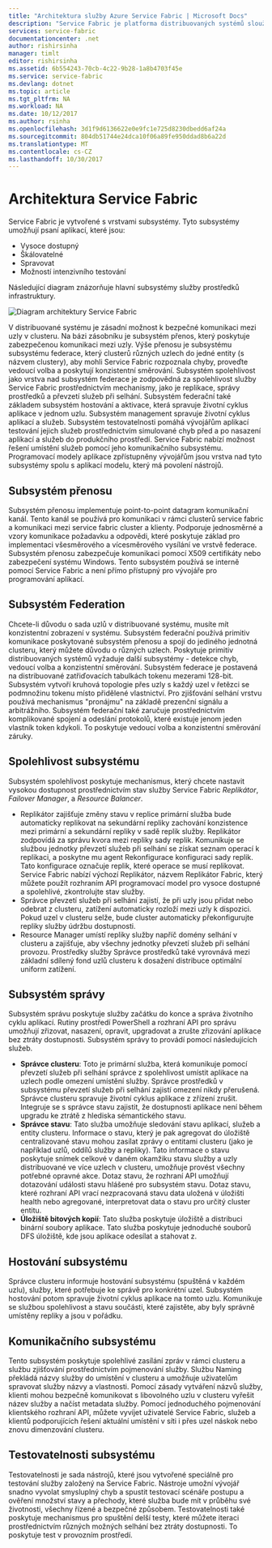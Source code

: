 ```yaml
---
title: "Architektura služby Azure Service Fabric | Microsoft Docs"
description: "Service Fabric je platforma distribuovaných systémů sloužící k vytvoření škálovatelný, spolehlivý a snadno spravovat aplikace pro cloud. Tento článek popisuje architekturu Service Fabric."
services: service-fabric
documentationcenter: .net
author: rishirsinha
manager: timlt
editor: rishirsinha
ms.assetid: 6b554243-70cb-4c22-9b28-1a8b4703f45e
ms.service: service-fabric
ms.devlang: dotnet
ms.topic: article
ms.tgt_pltfrm: NA
ms.workload: NA
ms.date: 10/12/2017
ms.author: rsinha
ms.openlocfilehash: 3d1f9d6136622e0e9fc1e725d8230dbedd6af24a
ms.sourcegitcommit: 804db51744e24dca10f06a89fe950ddad8b6a22d
ms.translationtype: MT
ms.contentlocale: cs-CZ
ms.lasthandoff: 10/30/2017
---
```

# <a name="service-fabric-architecture"></a>Architektura Service Fabric
Service Fabric je vytvořené s vrstvami subsystémy. Tyto subsystémy umožňují psaní aplikací, které jsou:

* Vysoce dostupný
* Škálovatelné
* Spravovat
* Možností intenzivního testování

Následující diagram znázorňuje hlavní subsystémy služby prostředků infrastruktury.

![Diagram architektury Service Fabric](media/service-fabric-architecture/service-fabric-architecture.png)

V distribuované systému je zásadní možnost k bezpečné komunikaci mezi uzly v clusteru. Na bázi zásobníku je subsystém přenos, který poskytuje zabezpečenou komunikaci mezi uzly. Výše přenosu je subsystému subsystému federace, který clusterů různých uzlech do jedné entity (s názvem clustery), aby mohli Service Fabric rozpoznala chyby, proveďte vedoucí volba a poskytují konzistentní směrování. Subsystém spolehlivost jako vrstva nad subsystém federace je zodpovědná za spolehlivost služby Service Fabric prostřednictvím mechanismy, jako je replikace, správy prostředků a převzetí služeb při selhání. Subsystém federační také základem subsystém hostování a aktivace, která spravuje životní cyklus aplikace v jednom uzlu. Subsystém management spravuje životní cyklus aplikací a služeb. Subsystém testovatelnosti pomáhá vývojářům aplikací testování jejich služeb prostřednictvím simulované chyb před a po nasazení aplikací a služeb do produkčního prostředí. Service Fabric nabízí možnost řešení umístění služeb pomocí jeho komunikačního subsystému. Programovací modely aplikace zpřístupněny vývojářům jsou vrstva nad tyto subsystémy spolu s aplikací modelu, který má povolení nástrojů.

## <a name="transport-subsystem"></a>Subsystém přenosu
Subsystém přenosu implementuje point-to-point datagram komunikační kanál. Tento kanál se používá pro komunikaci v rámci clusterů service fabric a komunikaci mezi service fabric cluster a klienty. Podporuje jednosměrné a vzory komunikace požadavku a odpovědi, které poskytuje základ pro implementaci všesměrového a vícesměrového vysílání ve vrstvě federace. Subsystém přenosu zabezpečuje komunikaci pomocí X509 certifikáty nebo zabezpečení systému Windows. Tento subsystém používá se interně pomocí Service Fabric a není přímo přístupný pro vývojáře pro programování aplikací.

## <a name="federation-subsystem"></a>Subsystém Federation
Chcete-li důvodu o sada uzlů v distribuované systému, musíte mít konzistentní zobrazení v systému. Subsystém federační používá primitiv komunikace poskytované subsystém přenosu a spojí do jediného jednotná clusteru, který můžete důvodu o různých uzlech. Poskytuje primitiv distribuovaných systémů vyžaduje další subsystémy - detekce chyb, vedoucí volba a konzistentní směrování. Subsystém federace je postavená na distribuované zatřiďovacích tabulkách tokenu mezerami 128-bit. Subsystém vytvoří kruhová topologie přes uzly s každý uzel v řetězci se podmnožinu tokenu místo přidělené vlastnictví. Pro zjišťování selhání vrstvu používá mechanismus "pronájmu" na základě prezenční signálu a arbitrážního. Subsystém federační také zaručuje prostřednictvím komplikované spojení a odeslání protokolů, které existuje jenom jeden vlastník token kdykoli. To poskytuje vedoucí volba a konzistentní směrování záruky.

## <a name="reliability-subsystem"></a>Spolehlivost subsystému
Subsystém spolehlivost poskytuje mechanismus, který chcete nastavit vysokou dostupnost prostřednictvím stav služby Service Fabric *Replikátor*, *Failover Manager*, a *Resource Balancer*.

* Replikátor zajišťuje změny stavu v replice primární služba bude automaticky replikovat na sekundární repliky zachování konzistence mezi primární a sekundární repliky v sadě replik služby. Replikátor zodpovídá za správu kvora mezi repliky sady replik. Komunikuje se službou jednotky převzetí služeb při selhání se získat seznam operací k replikaci, a poskytne mu agent Rekonfigurace konfiguraci sady replik. Tato konfigurace označuje replik, které operace se musí replikovat. Service Fabric nabízí výchozí Replikátor, názvem Replikátor Fabric, který můžete použít rozhraním API programovací model pro vysoce dostupné a spolehlivé, zkontrolujte stav služby.
* Správce převzetí služeb při selhání zajistí, že při uzly jsou přidat nebo odebrat z clusteru, zatížení automaticky rozloží mezi uzly k dispozici. Pokud uzel v clusteru selže, bude cluster automaticky překonfigurujte repliky služby údržbu dostupnosti.
* Resource Manager umístí repliky služby napříč domény selhání v clusteru a zajišťuje, aby všechny jednotky převzetí služeb při selhání provozu. Prostředky služby Správce prostředků také vyrovnává mezi základní sdílený fond uzlů clusteru k dosažení distribuce optimální uniform zatížení.

## <a name="management-subsystem"></a>Subsystém správy
Subsystém správu poskytuje služby začátku do konce a správa životního cyklu aplikací. Rutiny prostředí PowerShell a rozhraní API pro správu umožňují zřizovat, nasazení, opravit, upgradovat a zrušte zřizování aplikace bez ztráty dostupnosti. Subsystém správy to provádí pomocí následujících služeb.

* **Správce clusteru**: Toto je primární služba, která komunikuje pomocí převzetí služeb při selhání správce z spolehlivost umístit aplikace na uzlech podle omezení umístění služby. Správce prostředků v subsystému převzetí služeb při selhání zajistí omezení nikdy přerušená. Správce clusteru spravuje životní cyklus aplikace z zřízení zrušit. Integruje se s správce stavu zajistit, že dostupnosti aplikace není během upgradu ke ztrátě z hlediska sémantického stavu.
* **Správce stavu**: Tato služba umožňuje sledování stavu aplikací, služeb a entity clusteru. Informace o stavu, který je pak agregovat do úložiště centralizované stavu mohou zasílat zprávy o entitami clusteru (jako je například uzlů, oddílů služby a repliky). Tato informace o stavu poskytuje snímek celkové v daném okamžiku stavu služby a uzly distribuované ve více uzlech v clusteru, umožňuje provést všechny potřebné opravné akce. Dotaz stavu, že rozhraní API umožňují dotazování události stavu hlášené pro subsystém stavu. Dotaz stavu, které rozhraní API vrací nezpracovaná stavu data uložená v úložišti health nebo agregované, interpretovat data o stavu pro určitý cluster entitu.
* **Úložiště bitových kopií**: Tato služba poskytuje úložiště a distribuci binární soubory aplikace. Tato služba poskytuje jednoduché souborů DFS úložiště, kde jsou aplikace odesílat a stahovat z.

## <a name="hosting-subsystem"></a>Hostování subsystému
Správce clusteru informuje hostování subsystému (spuštěná v každém uzlu), služby, které potřebuje ke správě pro konkrétní uzel. Subsystém hostování potom spravuje životní cyklus aplikace na tomto uzlu. Komunikuje se službou spolehlivost a stavu součásti, které zajistěte, aby byly správně umístěny repliky a jsou v pořádku.

## <a name="communication-subsystem"></a>Komunikačního subsystému
Tento subsystém poskytuje spolehlivé zasílání zpráv v rámci clusteru a službu zjišťování prostřednictvím pojmenování služby. Službu Naming překládá názvy služby do umístění v clusteru a umožňuje uživatelům spravovat služby názvy a vlastnosti. Pomocí zásady vytváření názvů služby, klienti mohou bezpečně komunikovat s libovolného uzlu v clusteru vyřešit název služby a načíst metadata služby. Pomocí jednoduchého pojmenování klientského rozhraní API, můžete vyvíjet uživatelé Service Fabric, služeb a klientů podporujících řešení aktuální umístění v síti i přes uzel náskok nebo znovu dimenzování clusteru.

## <a name="testability-subsystem"></a>Testovatelnosti subsystému
Testovatelnosti je sada nástrojů, které jsou vytvořené speciálně pro testování služby založený na Service Fabric. Nástroje umožní vývojář snadno vyvolat smysluplný chyb a spustit testovací scénáře postupu a ověření množství stavy a přechody, které služba bude mít v průběhu své životnosti, všechny řízené a bezpečné způsobem. Testovatelnosti také poskytuje mechanismus pro spuštění delší testy, které můžete iteraci prostřednictvím různých možných selhání bez ztráty dostupnosti. To poskytuje test v provozním prostředí.

